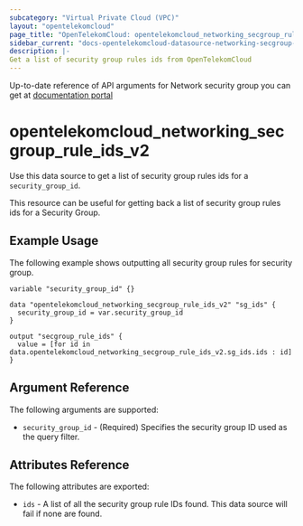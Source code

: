 ```yaml
---
subcategory: "Virtual Private Cloud (VPC)"
layout: "opentelekomcloud"
page_title: "OpenTelekomCloud: opentelekomcloud_networking_secgroup_rule_ids_v2"
sidebar_current: "docs-opentelekomcloud-datasource-networking-secgroup-rule-ids-v2"
description: |-
Get a list of security group rules ids from OpenTelekomCloud
---
```


Up-to-date reference of API arguments for Network security group you can get at
[documentation portal](https://docs.otc.t-systems.com/virtual-private-cloud/api-ref/native_openstack_neutron_apis_v2.0/security_group/querying_security_groups.html#vpc-sg02-0001)

# opentelekomcloud_networking_secgroup_rule_ids_v2

Use this data source to get a list of security group rules ids for a `security_group_id`.

This resource can be useful for getting back a list of security group rules ids for a Security Group.

## Example Usage

The following example shows outputting all security group rules for security group.

```hcl
variable "security_group_id" {}

data "opentelekomcloud_networking_secgroup_rule_ids_v2" "sg_ids" {
  security_group_id = var.security_group_id
}

output "secgroup_rule_ids" {
  value = [for id in data.opentelekomcloud_networking_secgroup_rule_ids_v2.sg_ids.ids : id]
}
```

## Argument Reference

The following arguments are supported:

* `security_group_id` - (Required) Specifies the security group ID used as the query filter.

## Attributes Reference

The following attributes are exported:

* `ids` - A list of all the security group rule IDs found. This data source will fail if none are found.
